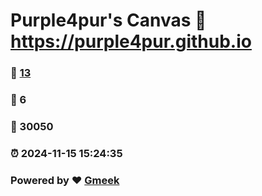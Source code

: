 # Purple4pur's Canvas :link: https://purple4pur.github.io 
### :page_facing_up: [13](https://purple4pur.github.io/tag.html) 
### :speech_balloon: 6 
### :hibiscus: 30050 
### :alarm_clock: 2024-11-15 15:24:35 
### Powered by :heart: [Gmeek](https://github.com/Meekdai/Gmeek)
